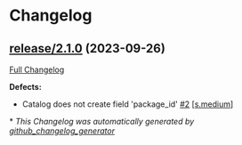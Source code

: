 # Changelog

## [release/2.1.0](https://github.com/NASA-PDS/registry-pds3-catalog/tree/release/2.1.0) (2023-09-26)

[Full Changelog](https://github.com/NASA-PDS/registry-pds3-catalog/compare/02afba57097509d1452b4ac360c2a6a569abd8d9...release/2.1.0)

**Defects:**

- Catalog does not create field 'package\_id' [\#2](https://github.com/NASA-PDS/registry-pds3-catalog/issues/2) [[s.medium](https://github.com/NASA-PDS/registry-pds3-catalog/labels/s.medium)]



\* *This Changelog was automatically generated by [github_changelog_generator](https://github.com/github-changelog-generator/github-changelog-generator)*
